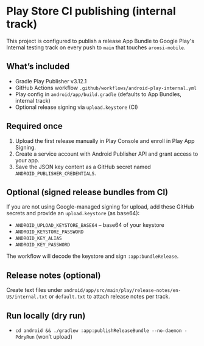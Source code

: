 # Play Store CI publishing (internal track)

This project is configured to publish a release App Bundle to Google Play's Internal testing track on every push to `main` that touches `aroosi-mobile`.

## What’s included
- Gradle Play Publisher v3.12.1
- GitHub Actions workflow `.github/workflows/android-play-internal.yml`
- Play config in `android/app/build.gradle` (defaults to App Bundles, internal track)
- Optional release signing via `upload.keystore` (CI)

## Required once
1) Upload the first release manually in Play Console and enroll in Play App Signing.
2) Create a service account with Android Publisher API and grant access to your app.
3) Save the JSON key content as a GitHub secret named `ANDROID_PUBLISHER_CREDENTIALS`.

## Optional (signed release bundles from CI)
If you are not using Google-managed signing for upload, add these GitHub secrets and provide an `upload.keystore` (as base64):
- `ANDROID_UPLOAD_KEYSTORE_BASE64` – base64 of your keystore
- `ANDROID_KEYSTORE_PASSWORD`
- `ANDROID_KEY_ALIAS`
- `ANDROID_KEY_PASSWORD`

The workflow will decode the keystore and sign `:app:bundleRelease`.

## Release notes (optional)
Create text files under `android/app/src/main/play/release-notes/en-US/internal.txt` or `default.txt` to attach release notes per track.

## Run locally (dry run)
- `cd android && ./gradlew :app:publishReleaseBundle --no-daemon -PdryRun` (won’t upload)
